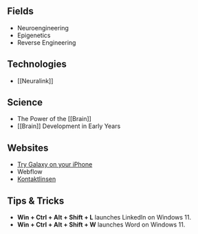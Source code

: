 ## Fields
- Neuroengineering
- Epigenetics
- Reverse Engineering

## Technologies
- [[Neuralink]]

## Science
- The Power of the [[Brain]]
- [[Brain]] Development in Early Years

## Websites
- [Try Galaxy on your iPhone](https://www.samsung.com/uk/try-galaxy-on-your-phone/)
- Webflow
- [Kontaktlinsen](https://www.lens.me/)

## Tips & Tricks
- **Win + Ctrl + Alt + Shift + L** launches LinkedIn on  Windows 11.
- **Win + Ctrl + Alt + Shift + W** launches Word on  Windows 11.